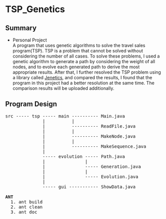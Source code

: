 # TSP_Genetics

## Summary
- Personal Project    
A program that uses genetic algorithms to solve the travel sales program(TSP). TSP is a problem that cannot be solved without considering the number of all cases. To solve these problems, I used a genetic algorithm to generate a path by considering the weight of all nodes, and to evolve each generated path to derive the most appropriate results. After that, I further resolved the TSP problem using a library called [Jenetics](https://jenetics.io/), and compared the results, I found that the program in this project had a better resolution at the same time. The comparison results will be uploaded additionally.

## Program Design
<pre>
src ----- tsp ----- main ---------- Main.java
              |          |     
              |          ---------- ReadFile.java
              |          |
              |          ---------- MakeNode.java
              |          |
              |          ---------- MakeSequence.java
              |
              ----- evolution ----- Path.java
              |               |
              |               ----- Generation.java
              |               |
              |               ----- Evolution.java
              |               
              ----- gui ----------- ShowData.java
              
<b>ANT</b>
  1. ant build
  2. ant clean
  3. ant doc

</pre>
